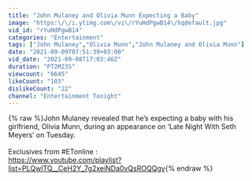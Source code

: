 ```yaml
---
title: "John Mulaney and Olivia Munn Expecting a Baby"
image: "https:\/\/i.ytimg.com\/vi\/rYuHdPgwB14\/hqdefault.jpg"
vid_id: "rYuHdPgwB14"
categories: "Entertainment"
tags: ["John Mulaney","Olivia Munn","John Mulaney and Olivia Munn"]
date: "2021-09-09T07:51:39+03:00"
vid_date: "2021-09-08T17:03:46Z"
duration: "PT2M23S"
viewcount: "6645"
likeCount: "103"
dislikeCount: "22"
channel: "Entertainment Tonight"
---
```

{% raw %}John Mulaney revealed that he’s expecting a baby with his girlfriend, Olivia Munn, during an appearance on ‘Late Night With Seth Meyers’ on Tuesday.<br /><br />Exclusives from #ETonline :<br /><a rel="nofollow" target="blank" href="https://www.youtube.com/playlist?list=PLQwITQ__CeH2Y_7g2xeiNDa0vQsROQQgv">https://www.youtube.com/playlist?list=PLQwITQ__CeH2Y_7g2xeiNDa0vQsROQQgv</a>{% endraw %}
